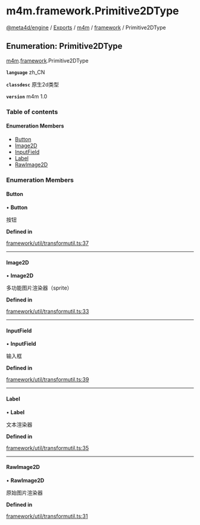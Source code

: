 # m4m.framework.Primitive2DType

[@meta4d/engine](../) / [Exports](../modules/) / [m4m](../modules/m4m.md) / [framework](../modules/m4m.framework.md) / Primitive2DType

## Enumeration: Primitive2DType

[m4m](../modules/m4m.md).[framework](../modules/m4m.framework.md).Primitive2DType

**`language`** zh\_CN

**`classdesc`** 原生2d类型

**`version`** m4m 1.0

### Table of contents

#### Enumeration Members

* [Button](m4m.framework.Primitive2DType.md#button)
* [Image2D](m4m.framework.Primitive2DType.md#image2d)
* [InputField](m4m.framework.Primitive2DType.md#inputfield)
* [Label](m4m.framework.Primitive2DType.md#label)
* [RawImage2D](m4m.framework.Primitive2DType.md#rawimage2d)

### Enumeration Members

#### Button

• **Button**

按钮

**Defined in**

[framework/util/transformutil.ts:37](https://github.com/meta4d-me/meta4d-engine/blob/cf6bfe6/src/framework/util/transformutil.ts#L37)

***

#### Image2D

• **Image2D**

多功能图片渲染器（sprite）

**Defined in**

[framework/util/transformutil.ts:33](https://github.com/meta4d-me/meta4d-engine/blob/cf6bfe6/src/framework/util/transformutil.ts#L33)

***

#### InputField

• **InputField**

输入框

**Defined in**

[framework/util/transformutil.ts:39](https://github.com/meta4d-me/meta4d-engine/blob/cf6bfe6/src/framework/util/transformutil.ts#L39)

***

#### Label

• **Label**

文本渲染器

**Defined in**

[framework/util/transformutil.ts:35](https://github.com/meta4d-me/meta4d-engine/blob/cf6bfe6/src/framework/util/transformutil.ts#L35)

***

#### RawImage2D

• **RawImage2D**

原始图片渲染器

**Defined in**

[framework/util/transformutil.ts:31](https://github.com/meta4d-me/meta4d-engine/blob/cf6bfe6/src/framework/util/transformutil.ts#L31)
